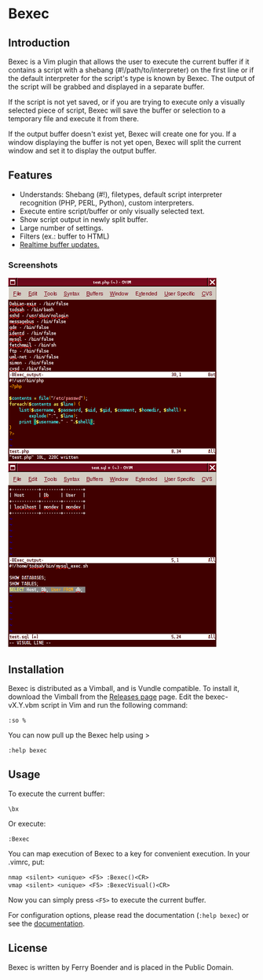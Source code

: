 Bexec
=====

Introduction
------------

Bexec is a Vim plugin that allows the user to execute the current buffer if it
contains a script with a shebang (#!/path/to/interpreter) on the first line or
if the default interpreter for the script's type is known by Bexec. The output
of the script will be grabbed and displayed in a separate buffer.

If the script is not yet saved, or if you are trying to execute only a visually
selected piece of script, Bexec will save the buffer or selection to a
temporary file and execute it from there.

If the output buffer doesn't exist yet, Bexec will create one for you. If a
window displaying the buffer is not yet open, Bexec will split the current
window and set it to display the output buffer.


Features
--------

* Understands: Shebang (#!), filetypes, default script interpreter recognition (PHP, PERL, Python), custom interpreters.
* Execute entire script/buffer or only visually selected text.
* Show script output in newly split buffer.
* Large number of settings.
* Filters (ex.: buffer to HTML)
* [Realtime buffer updates.](http://f.cl.ly/items/331H3h1m1V2e1s2t3R3a/bexec_live.gif)

### Screenshots

![](https://raw.githubusercontent.com/fboender/bexec/master/contrib/bexec_scrsht_1.png)
![](https://raw.githubusercontent.com/fboender/bexec/master/contrib/bexec_scrsht_2.png)


Installation
------------

Bexec is distributed as a Vimball, and is Vundle compatible. To install it,
download the Vimball from the [Releases
page](https://github.com/fboender/bexec/releases) page.  Edit the
bexec-vX.Y.vbm script in Vim and run the following command:

    :so %

You can now pull up the Bexec help using >
        
    :help bexec


Usage
-----

To execute the current buffer:

    \bx

Or execute:

    :Bexec

You can map execution of Bexec to a key for convenient execution. In your .vimrc, put:

    nmap <silent> <unique> <F5> :Bexec()<CR>
    vmap <silent> <unique> <F5> :BexecVisual()<CR>

Now you can simply press `<F5>` to execute the current buffer.

For configuration options, please read the documentation (`:help bexec`) or
see the [documentation](doc/bexec.txt).


License
-------

Bexec is written by Ferry Boender and is placed in the Public Domain.

